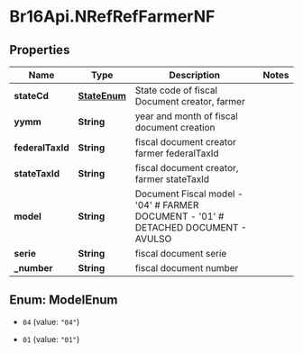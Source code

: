 # Br16Api.NRefRefFarmerNF

## Properties
Name | Type | Description | Notes
------------ | ------------- | ------------- | -------------
**stateCd** | [**StateEnum**](StateEnum.md) | State code of fiscal Document creator, farmer | 
**yymm** | **String** | year and month of fiscal document creation | 
**federalTaxId** | **String** | fiscal document creator farmer federalTaxId | 
**stateTaxId** | **String** | fiscal document creator, farmer stateTaxId | 
**model** | **String** | Document Fiscal model - &#39;04&#39; # FARMER DOCUMENT - &#39;01&#39; # DETACHED DOCUMENT - AVULSO  | 
**serie** | **String** | fiscal document serie | 
**_number** | **String** | fiscal document number | 


<a name="ModelEnum"></a>
## Enum: ModelEnum


* `04` (value: `"04"`)

* `01` (value: `"01"`)




